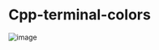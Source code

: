 # Cpp-terminal-colors

![image](https://user-images.githubusercontent.com/45504136/100568184-168dc000-3290-11eb-970c-2f629034c78d.png)

